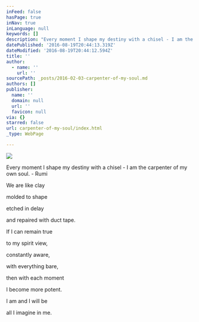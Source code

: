 ```yaml
---
inFeed: false
hasPage: true
inNav: true
inLanguage: null
keywords: []
description: "Every moment I shape my destiny with a chisel - I am the carpenter of my own soul. - Rumi\_"
datePublished: '2016-08-19T20:44:13.319Z'
dateModified: '2016-08-19T20:44:12.594Z'
title: ''
author:
  - name: ''
    url: ''
sourcePath: _posts/2016-02-03-carpenter-of-my-soul.md
authors: []
publisher:
  name: ''
  domain: null
  url: ''
  favicon: null
via: {}
starred: false
url: carpenter-of-my-soul/index.html
_type: WebPage

---
```

![](https://the-grid-user-content.s3-us-west-2.amazonaws.com/9ec2d06b-eea7-4dd1-9759-022ed623b89f.jpg)

Every moment I shape my destiny with a chisel - I am the carpenter of my own soul. - Rumi 

We are like clay

molded to shape

etched in delay

and repaired with duct tape.

If I can remain true

to my spirit view,

constantly aware,

with everything bare,

then with each moment

I become more potent.

I am and I will be

all I imagine in me.